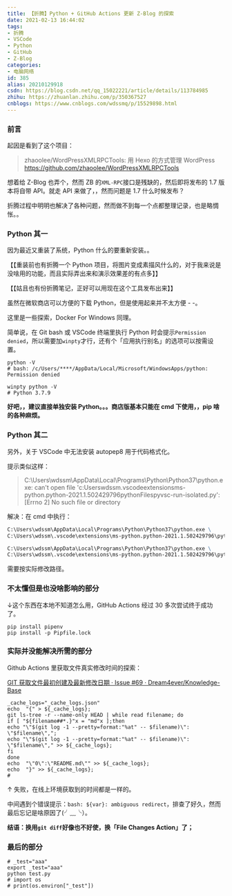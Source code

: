 ```yaml
---
title: 【折腾】Python + GitHub Actions 更新 Z-Blog 的探索
date: 2021-02-13 16:44:02
tags:
- 折腾
- VSCode
- Python
- GitHub
- Z-Blog
categories:
- 电脑网络
id: 385
alias: 20210129918
csdn: https://blog.csdn.net/qq_15022221/article/details/113784985
zhihu: https://zhuanlan.zhihu.com/p/350367527
cnblogs: https://www.cnblogs.com/wdssmq/p/15529898.html
---
```


### 前言

起因是看到了这个项目：

> zhaoolee/WordPressXMLRPCTools: 用 Hexo 的方式管理 WordPress
> https://github.com/zhaoolee/WordPressXMLRPCTools

想着给 Z-Blog 也弄个，然而 ZB 的`XML-RPC`接口是残缺的，然后即将发布的 1.7 版本将自带 API。就走 API 来做了，，然而问题是 1.7 什么时候发布？

折腾过程中明明也解决了各种问题，然而做不到每一个点都整理记录，也是略惆怅。。

<!--more-->

### Python 其一

因为最近又重装了系统，Python 什么的要重新安装。。

【【重装前也有折腾一个 Python 项目，将图片变成素描风什么的，对于我来说是没啥用的功能，而且实际弄出来和演示效果差的有点多】】

【【姑且也有份折腾笔记，正好可以用现在这个工具发布出来】】

虽然在微软商店可以方便的下载 Python，但是使用起来并不太方便 - -。

这里是一些探索，Docker For Windows 同理。

简单说，在 Git bash 或 VSCode 终端里执行 Python 时会提示`Permission denied`，所以需要加`winpty`才行，还有个「应用执行别名」的选项可以按需设置。

```shell
python -V
# bash: /c/Users/****/AppData/Local/Microsoft/WindowsApps/python: Permission denied

winpty python -V
# Python 3.7.9
```

**好吧，，建议直接单独安装 Python。。。商店版基本只能在 cmd 下使用，，pip 啥的各种麻烦。**

### Python 其二

另外，关于 VSCode 中无法安装 autopep8 用于代码格式化。

提示类似这样：

> C:\Users\wdssm\AppData\Local\Programs\Python\Python37\python.exe: can't open file 'c:Userswdssm.vscodeextensionsms-python.python-2021.1.502429796pythonFilespyvsc-run-isolated.py': [Errno 2] No such file or directory

解决：在 cmd 中执行：

```bat
C:\Users\wdssm\AppData\Local\Programs\Python\Python37\python.exe \
C:\Users\wdssm\.vscode\extensions\ms-python.python-2021.1.502429796\pythonFiles\pyvsc-run-isolated.py pip install -U autopep8

C:\Users\wdssm\AppData\Local\Programs\Python\Python37\python.exe \
C:\Users\wdssm\.vscode\extensions\ms-python.python-2021.1.502429796\pythonFiles\pyvsc-run-isolated.py pip install -U pylint --user
```

需要按实际修改路径。

### 不太懂但是也没啥影响的部分

↓这个东西在本地不知道怎么用，GitHub Actions 经过 30 多次尝试终于成功了。

```shell
pip install pipenv
pip install -p Pipfile.lock
```

### 实际并没能解决所需的部分

Github Actions 里获取文件真实修改时间的探索：

[GIT 获取文件最初创建及最新修改日期 · Issue #69 · Dream4ever/Knowledge-Base](https://github.com/Dream4ever/Knowledge-Base/issues/69 "GIT 获取文件最初创建及最新修改日期 · Issue #69 · Dream4ever/Knowledge-Base")

```shell
_cache_logs="_cache_logs.json"
echo  "{" > ${_cache_logs};
git ls-tree -r --name-only HEAD | while read filename; do
if [ "${filename##*.}"x = "md"x ];then
echo "\"$(git log -1 --pretty=format:"%at" -- $filename)\": \"$filename\",";
echo "\"$(git log -1 --pretty=format:"%at" -- $filename)\": \"$filename\"," >> ${_cache_logs};
fi
done
echo  "\"0\":\"README.md\"" >> ${_cache_logs};
echo  "}" >> ${_cache_logs};
#
```
↑ 失败，在线上环境获取到的时间都是一样的。

中间遇到个错误提示：`bash: ${var}: ambiguous redirect`，排查了好久，然而最后忘记是啥原因了(╯﹏╰）。

**结语：换用`git diff`好像也不好使，换「File Changes Action」了；**

### 最后的部分

```shell
# _test="aaa"
export _test="aaa"
python test.py
# import os
# print(os.environ["_test"])
```
